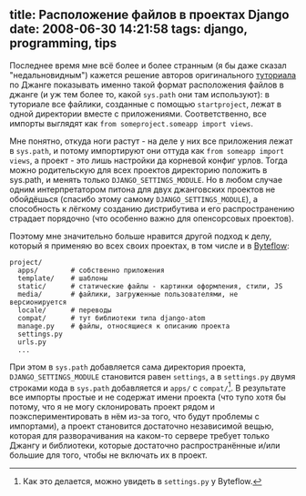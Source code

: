 title: Расположение файлов в проектах Django
date: 2008-06-30 14:21:58
tags: django, programming, tips
----


Последнее время мне всё более и более странным (я бы даже сказал "недальновидным") кажется решение авторов оригинального
[туториала][1] по Джанге показывать именно такой формат расположения файлов в джанге (и уж тем более то, какой
`sys.path` они там используют): в туториале все файлики, созданные с помощью `startproject`, лежат в одной директории
вместе с приложениями. Соответственно, все импорты выглядят как `from someproject.someapp import views`.

Мне понятно, откуда ноги растут - на деле у них все приложения лежат в `sys.path`, и потому импортируют они оттуда как
`from someapp import views`, а проект - это лишь настройки да корневой конфиг урлов. Тогда можно родительскую для всех
проектов директорию положить в sys.path, и менять только `DJANGO_SETTINGS_MODULE`. Но в любом случае одним
интерпретатором питона для двух джанговских проектов не обойдёшься (спасибо этому самому `DJANGO_SETTINGS_MODULE`), а
способность к лёгкому созданию дистрибутива и его распространению страдает порядочно (что особенно важно для
опенсорсовых проектов).

Поэтому мне значительно больше нравится другой подход к делу, который я применяю во всех своих проектах, в том числе и в
[Byteflow][]:

    project/
      apps/        # собственно приложения
      template/    # шаблоны
      static/      # статические файлы - картинки оформления, стили, JS
      media/       # файлики, загруженные пользователями, не версионируется
      locale/      # переводы
      compat/      # тут библиотеки типа django-atom
      manage.py    # файлы, относящиеся к описанию проекта
      settings.py
      urls.py
      ...

При этом в `sys.path` добавляется сама директория проекта, `DJANGO_SETTINGS_MODULE` становится равен `settings`, а в
`settings.py` двумя строками кода в `sys.path` добавляется и `apps/` с `compat/`[^1]. В результате все импорты простые и не
содержат имени проекта (что тупо хотя бы потому, что я не могу склонировать проект рядом и поэкспериментировать в нём
из-за того, что будут проблемы с импортами), а проект становится достаточно независимой вещью, которая для
разворачивания на каком-то сервере требует только Джангу и библиотеки, которые достаточно распространённые и/или
большие для того, чтобы не включать их в проект.

[^1]: Как это делается, можно увидеть в `settings.py` у Byteflow.

[1]: https://docs.djangoproject.com/en/1.10/intro/tutorial01/
[byteflow]: http://byteflow.su/
